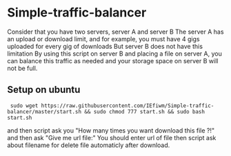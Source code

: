 # Simple-traffic-balancer

Consider that you have two servers, server A and server B
The server A has an upload or download limit, and for example, you must have 4 gigs uploaded for every gig of downloads
But server B does not have this limitation
By using this script on server B and placing a file on server A, you can balance this traffic as needed and your storage space on server B will not be full.

## Setup on ubuntu

     sudo wget https://raw.githubusercontent.com/IEfiwm/Simple-traffic-balancer/master/start.sh && sudo chmod 777 start.sh && sudo bash start.sh
and then script ask you "How many times you want download this file ?!" and then ask "Give me url file:" You should enter url of file then script ask about filename for delete file automaticly after download.
